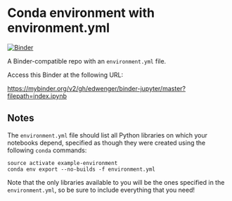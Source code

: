 # Conda environment with environment.yml

[![Binder](https://mybinder.org/badge_logo.svg)](https://mybinder.org/v2/gh/edwenger/binder-jupyter/master)

A Binder-compatible repo with an `environment.yml` file.

Access this Binder at the following URL:

https://mybinder.org/v2/gh/edwenger/binder-jupyter/master?filepath=index.ipynb

## Notes
The `environment.yml` file should list all Python libraries on which your notebooks
depend, specified as though they were created using the following `conda` commands:

```
source activate example-environment
conda env export --no-builds -f environment.yml
```

Note that the only libraries available to you will be the ones specified in
the `environment.yml`, so be sure to include everything that you need!

